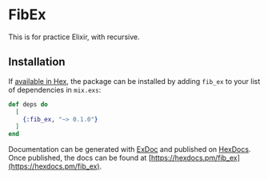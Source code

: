 # FibEx

This is for practice Elixir, with recursive. 

## Installation

If [available in Hex](https://hex.pm/docs/publish), the package can be installed
by adding `fib_ex` to your list of dependencies in `mix.exs`:

```elixir
def deps do
  [
    {:fib_ex, "~> 0.1.0"}
  ]
end
```

Documentation can be generated with [ExDoc](https://github.com/elixir-lang/ex_doc)
and published on [HexDocs](https://hexdocs.pm). Once published, the docs can
be found at [https://hexdocs.pm/fib_ex](https://hexdocs.pm/fib_ex).

